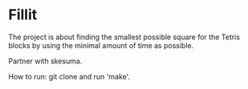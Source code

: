# Fillit
The project is about finding the smallest possible square for the Tetris blocks by using the minimal amount of time as possible.

Partner with skesuma.

How to run:
git clone and run 'make'.
